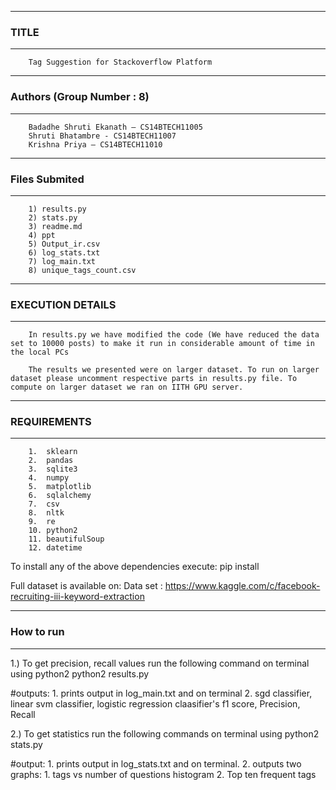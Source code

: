 ----------------
###   TITLE  ###
----------------
		Tag Suggestion for Stackoverflow Platform



------------------------------------------
###  Authors (Group Number : 8)       ####
------------------------------------------
		Badadhe Shruti Ekanath – CS14BTECH11005
		Shruti Bhatambre - CS14BTECH11007
		Krishna Priya – CS14BTECH11010



-----------------------------------
###       Files Submited        ###
-----------------------------------
		1) results.py
		2) stats.py
		3) readme.md
		4) ppt
		5) Output_ir.csv
		6) log_stats.txt
		7) log_main.txt
		8) unique_tags_count.csv





---------------------------------------
###        EXECUTION DETAILS        ###
---------------------------------------
		In results.py we have modified the code (We have reduced the data set to 10000 posts) to make it run in considerable amount of time in the local PCs

		The results we presented were on larger dataset. To run on larger dataset please uncomment respective parts in results.py file. To compute on larger dataset we ran on IITH GPU server. 




------------------------------------------------------------
###      REQUIREMENTS       ###
------------------------------------------------------------
		1.  sklearn
		2.  pandas
		3.  sqlite3
		4.  numpy
		5.  matplotlib
		6.  sqlalchemy
		7.  csv
		8.  nltk
		9.  re
		10. python2
		11. beautifulSoup
		12. datetime

To install any of the above dependencies execute:
	pip install <package name>



Full dataset is available on:
Data set : https://www.kaggle.com/c/facebook-recruiting-iii-keyword-extraction


-----------------------------
###      How to run     ###
-----------------------------
1.) To get precision, recall values run the following command on terminal using python2
		python2 results.py

#outputs:
	1. prints output in log_main.txt and on terminal
	2. sgd classifier, linear svm classifier, logistic regression claasifier's f1 score, Precision, Recall



2.) To get statistics run the following commands on terminal using 
		python2 stats.py

#output:
	1. prints output in log_stats.txt and on terminal.
	2. outputs two graphs:
		1. tags vs number of questions histogram
		2. Top ten frequent tags



